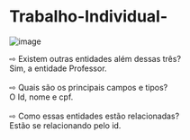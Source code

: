 # Trabalho-Individual-

![image](https://user-images.githubusercontent.com/109689914/212424282-391c9288-00e5-4897-8a02-2769964aa760.png)

⇨ Existem outras entidades além dessas três?<br>
Sim, a entidade Professor.<br> <br>
⇨ Quais são os principais campos e tipos?<br>
O Id, nome e cpf. <br> <br>
⇨ Como essas entidades estão relacionadas?<br>
Estão se relacionando pelo id.<br>

